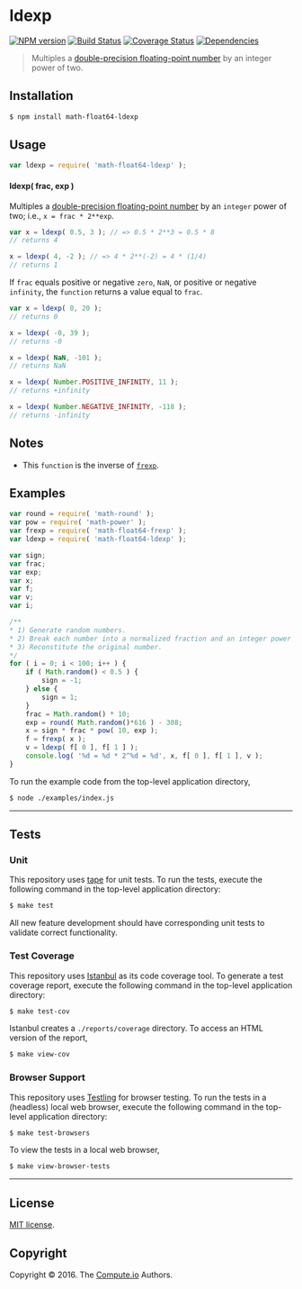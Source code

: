 ldexp
===
[![NPM version][npm-image]][npm-url] [![Build Status][build-image]][build-url] [![Coverage Status][coverage-image]][coverage-url] [![Dependencies][dependencies-image]][dependencies-url]

> Multiples a [double-precision floating-point number][ieee754] by an integer power of two.


## Installation

``` bash
$ npm install math-float64-ldexp
```


## Usage

``` javascript
var ldexp = require( 'math-float64-ldexp' );
```

#### ldexp( frac, exp )

Multiples a [double-precision floating-point number][ieee754] by an `integer` power of two; i.e., `x = frac * 2**exp`.

``` javascript
var x = ldexp( 0.5, 3 ); // => 0.5 * 2**3 = 0.5 * 8
// returns 4

x = ldexp( 4, -2 ); // => 4 * 2**(-2) = 4 * (1/4)
// returns 1
```

If `frac` equals positive or negative `zero`, `NaN`, or positive or negative `infinity`, the `function` returns a value equal to `frac`.

``` javascript
var x = ldexp( 0, 20 );
// returns 0

x = ldexp( -0, 39 );
// returns -0

x = ldexp( NaN, -101 );
// returns NaN

x = ldexp( Number.POSITIVE_INFINITY, 11 );
// returns +infinity

x = ldexp( Number.NEGATIVE_INFINITY, -118 );
// returns -infinity
```


## Notes

*	This `function` is the inverse of [`frexp`][math-float64-frexp].


## Examples

``` javascript
var round = require( 'math-round' );
var pow = require( 'math-power' );
var frexp = require( 'math-float64-frexp' );
var ldexp = require( 'math-float64-ldexp' );

var sign;
var frac;
var exp;
var x;
var f;
var v;
var i;

/**
* 1) Generate random numbers.
* 2) Break each number into a normalized fraction and an integer power of two.
* 3) Reconstitute the original number.
*/
for ( i = 0; i < 100; i++ ) {
	if ( Math.random() < 0.5 ) {
		sign = -1;
	} else {
		sign = 1;
	}
	frac = Math.random() * 10;
	exp = round( Math.random()*616 ) - 308;
	x = sign * frac * pow( 10, exp );
	f = frexp( x );
	v = ldexp( f[ 0 ], f[ 1 ] );
	console.log( '%d = %d * 2^%d = %d', x, f[ 0 ], f[ 1 ], v );
}
```

To run the example code from the top-level application directory,

``` bash
$ node ./examples/index.js
```


---
## Tests

### Unit

This repository uses [tape][tape] for unit tests. To run the tests, execute the following command in the top-level application directory:

``` bash
$ make test
```

All new feature development should have corresponding unit tests to validate correct functionality.


### Test Coverage

This repository uses [Istanbul][istanbul] as its code coverage tool. To generate a test coverage report, execute the following command in the top-level application directory:

``` bash
$ make test-cov
```

Istanbul creates a `./reports/coverage` directory. To access an HTML version of the report,

``` bash
$ make view-cov
```


### Browser Support

This repository uses [Testling][testling] for browser testing. To run the tests in a (headless) local web browser, execute the following command in the top-level application directory:

``` bash
$ make test-browsers
```

To view the tests in a local web browser,

``` bash
$ make view-browser-tests
```

<!-- [![browser support][browsers-image]][browsers-url] -->


---
## License

[MIT license](http://opensource.org/licenses/MIT).


## Copyright

Copyright &copy; 2016. The [Compute.io][compute-io] Authors.


[npm-image]: http://img.shields.io/npm/v/math-float64-ldexp.svg
[npm-url]: https://npmjs.org/package/math-float64-ldexp

[build-image]: http://img.shields.io/travis/math-io/float64-ldexp/master.svg
[build-url]: https://travis-ci.org/math-io/float64-ldexp

[coverage-image]: https://img.shields.io/codecov/c/github/math-io/float64-ldexp/master.svg
[coverage-url]: https://codecov.io/github/math-io/float64-ldexp?branch=master

[dependencies-image]: http://img.shields.io/david/math-io/float64-ldexp.svg
[dependencies-url]: https://david-dm.org/math-io/float64-ldexp

[dev-dependencies-image]: http://img.shields.io/david/dev/math-io/float64-ldexp.svg
[dev-dependencies-url]: https://david-dm.org/dev/math-io/float64-ldexp

[github-issues-image]: http://img.shields.io/github/issues/math-io/float64-ldexp.svg
[github-issues-url]: https://github.com/math-io/float64-ldexp/issues

[tape]: https://github.com/substack/tape
[istanbul]: https://github.com/gotwarlost/istanbul
[testling]: https://ci.testling.com

[compute-io]: https://github.com/compute-io/
[ieee754]: https://en.wikipedia.org/wiki/IEEE_754-1985
[math-float64-frexp]: https://github.com/math-io/float64-frexp
